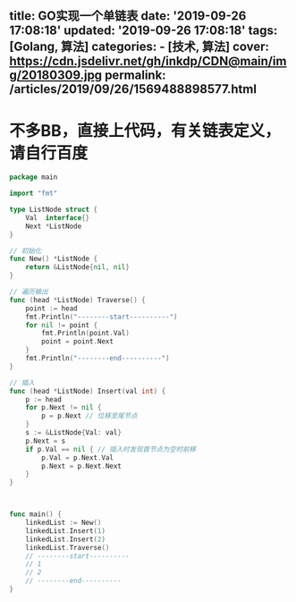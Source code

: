 title: GO实现一个单链表
date: '2019-09-26 17:08:18'
updated: '2019-09-26 17:08:18'
tags: [Golang, 算法]
categories:
	- [技术, 算法]
cover: https://cdn.jsdelivr.net/gh/inkdp/CDN@main/img/20180309.jpg
permalink: /articles/2019/09/26/1569488898577.html
---
# 不多BB，直接上代码，有关链表定义，请自行百度

```go
package main

import "fmt"

type ListNode struct {
	Val  interface{}
	Next *ListNode
}

// 初始化
func New() *ListNode {
	return &ListNode{nil, nil}
}

// 遍历输出
func (head *ListNode) Traverse() {
	point := head
	fmt.Println("--------start----------")
	for nil != point {
		fmt.Println(point.Val)
		point = point.Next
	}
	fmt.Println("--------end----------")
}

// 插入
func (head *ListNode) Insert(val int) {
	p := head
	for p.Next != nil {
		p = p.Next // 位移至尾节点
	}
	s := &ListNode{Val: val}
	p.Next = s
	if p.Val == nil { // 插入时发现首节点为空时前移
		p.Val = p.Next.Val
		p.Next = p.Next.Next
	}
}



func main() {
	linkedList := New()
	linkedList.Insert(1)
	linkedList.Insert(2)
	linkedList.Traverse()
	// --------start----------
	// 1
	// 2
	// --------end----------
}
```
